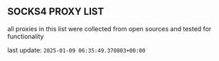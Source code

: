 ## SOCKS4 PROXY LIST

all proxies in this list were collected from open sources and tested for functionality

last update: `2025-01-09 06:35:49.370803+00:00`